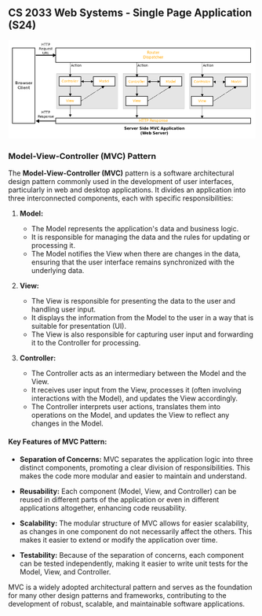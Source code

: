 ## CS 2033 Web Systems - Single Page Application (S24)

![mvc diagram](./images/mvcframework.png)

### Model-View-Controller (MVC) Pattern

The **Model-View-Controller (MVC)** pattern is a software architectural design pattern commonly used in the development of user interfaces, particularly in web and desktop applications. It divides an application into three interconnected components, each with specific responsibilities:

1. **Model:**
   - The Model represents the application's data and business logic.
   - It is responsible for managing the data and the rules for updating or processing it.
   - The Model notifies the View when there are changes in the data, ensuring that the user interface remains synchronized with the underlying data.

2. **View:**
   - The View is responsible for presenting the data to the user and handling user input.
   - It displays the information from the Model to the user in a way that is suitable for presentation (UI).
   - The View is also responsible for capturing user input and forwarding it to the Controller for processing.

3. **Controller:**
   - The Controller acts as an intermediary between the Model and the View.
   - It receives user input from the View, processes it (often involving interactions with the Model), and updates the View accordingly.
   - The Controller interprets user actions, translates them into operations on the Model, and updates the View to reflect any changes in the Model.

#### Key Features of MVC Pattern:

- **Separation of Concerns:** MVC separates the application logic into three distinct components, promoting a clear division of responsibilities. This makes the code more modular and easier to maintain and understand.

- **Reusability:** Each component (Model, View, and Controller) can be reused in different parts of the application or even in different applications altogether, enhancing code reusability.

- **Scalability:** The modular structure of MVC allows for easier scalability, as changes in one component do not necessarily affect the others. This makes it easier to extend or modify the application over time.

- **Testability:** Because of the separation of concerns, each component can be tested independently, making it easier to write unit tests for the Model, View, and Controller.

MVC is a widely adopted architectural pattern and serves as the foundation for many other design patterns and frameworks, contributing to the development of robust, scalable, and maintainable software applications.

